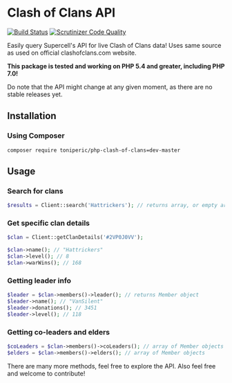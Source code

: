 # Clash of Clans API

[![Build Status](https://travis-ci.org/toniperic/php-clash-of-clans.svg?branch=master)](https://travis-ci.org/toniperic/php-clash-of-clans)
[![Scrutinizer Code Quality](https://scrutinizer-ci.com/g/toniperic/php-clash-of-clans/badges/quality-score.png?b=master)](https://scrutinizer-ci.com/g/toniperic/php-clash-of-clans/?branch=master)

Easily query Supercell's API for live Clash of Clans data! Uses same source as used on official clashofclans.com website.

**This package is tested and working on PHP 5.4 and greater, including PHP 7.0!**

Do note that the API might change at any given moment, as there are no stable releases yet.

## Installation
### Using Composer
```
composer require toniperic/php-clash-of-clans=dev-master
```

## Usage
### Search for clans

```php
$results = Client::search('Hattrickers'); // returns array, or empty array if no matches
```

### Get specific clan details
```php
$clan = Client::getClanDetails('#2VP0J0VV');

$clan->name(); // "Hattrickers"
$clan->level(); // 8
$clan->warWins(); // 168
```

### Getting leader info
```php
$leader = $clan->members()->leader(); // returns Member object
$leader->name(); // "VanSilent"
$leader->donations(); // 3451
$leader->level(); // 118
```

### Getting co-leaders and elders
```php
$coLeaders = $clan->members()->coLeaders(); // array of Member objects
$elders = $clan->members()->elders(); // array of Member objects
```

There are many more methods, feel free to explore the API. Also feel free and welcome to contribute!
